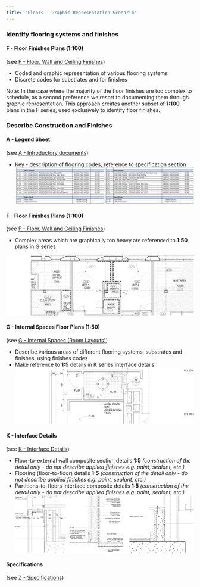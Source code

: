```yaml
---
title: "Floors - Graphic Representation Scenario"
---
```

### Identify flooring systems and finishes

#### F - Floor Finishes Plans (1:100)
(see [F - Floor, Wall and Ceiling Finishes](notes/2_Alphabet/F%20-%20Floor,%20Wall%20and%20Ceiling%20Finishes.md))
- Coded and graphic representation of various flooring systems
- Discrete codes for substrates and for finishes

Note:
In the case where the majority of the floor finishes are too complex to schedule, as a second preference we resort to documenting them through graphic representation. This approach creates another subset of **1:100** plans in the F series, used exclusively to identify floor finishes.

### Describe Construction and Finishes

#### A - Legend Sheet
(see [A - Introductory documents](notes/2_Alphabet/A%20-%20Introductory%20documents.md))
- Key - description of flooring codes; reference to specification section
![01-image 4](notes/3_Building%20Components/assets/01-image%204.svg)

#### F - Floor Finishes Plans (1:100)
(see [F - Floor, Wall and Ceiling Finishes](notes/2_Alphabet/F%20-%20Floor,%20Wall%20and%20Ceiling%20Finishes.md))
- Complex areas which are graphically too heavy are referenced to **1:50** plans in G series

![02-image 4](notes/3_Building%20Components/assets/02-image%204.svg)

#### G - Internal Spaces Floor Plans (1:50)
(see [G - Internal Spaces (Room Layouts)](notes/2_Alphabet/G%20-%20Internal%20Spaces%20(Room%20Layouts).md))
- Describe various areas of different flooring systems, substrates and finishes, using finishes codes
- Make reference to **1:5** details in K series interface details
![03-image 4](notes/3_Building%20Components/assets/03-image%204.svg)

#### K - Interface Details
(see [K - Interface Details](notes/2_Alphabet/K%20-%20Interface%20Details.md))
- Floor-to-external wall composite section details **1:5** _(construction of the detail only - do not describe applied finishes e.g. paint, sealant, etc.)_
- Flooring (floor-to-floor) details **1:5** _(construction of the detail only - do not describe applied finishes e.g. paint, sealant, etc.)_
- Partitions-to-floors interface composite details **1:5** _(construction of the detail only - do not describe applied finishes e.g. paint, sealant, etc.)_
![04-image 3](notes/3_Building%20Components/assets/04-image%203.svg)

#### Specifications
(see [Z - Specifications](notes/2_Alphabet/Z%20-%20Specifications.md))
